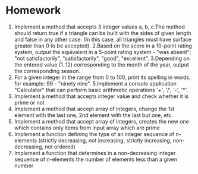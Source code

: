 # Homework
1. Implement a method that accepts 3 integer values a, b, c.The method should return true if a triangle can be built with the sides of given length and false in any other case. (In this case, all triangles must have surface greater than 0 to be accepted).
2.Based on the score in a 10-point rating system, output the equivalent in a 5-point rating system - "was absent"; "not satisfactorily", "satisfactorily", "good", "excellent".
3.Depending on the entered value (1..12) corresponding to the month of the year, output the corresponding season.
4. For a given integer in the range from 0 to 100, print its spelling in words, for example: 99 - "ninety nine".
5.Implement a console application "Calculator" that can perform basic arithmetic operations '+', '/', '-', '*'.
6. Implement a method that accepts integer value and check whether it is prime or not
7. Implement a method that accept array of integers, change the 1st element with the last one, 2nd element with the last but one, etc.
8. Implement a method that accept array of integers, creates the new one which contains only items from input array which are prime
9. Implement a function defining the type of an integer sequence of n-elements (strictly decreasing, not increasing, strictly increasing, non-decreasing, not ordered)
10. Implement a function that determines in a non-decreasing integer sequence of n-elements the number of elements less than a given number